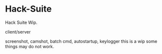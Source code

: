# Hack-Suite
Hack Suite Wip.

client/server

screenshot, camshot, batch cmd, autostartup, keylogger
this is a wip some things may do not work.
